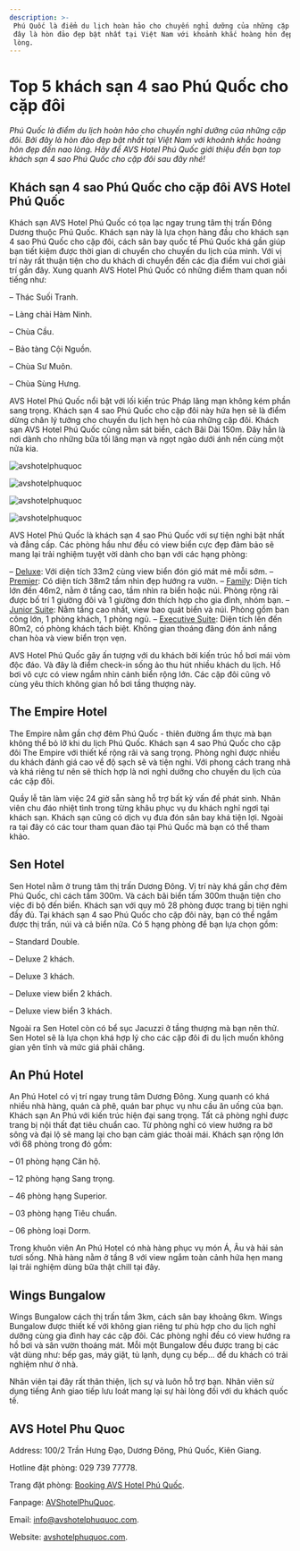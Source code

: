 ```yaml
---
description: >-
 Phú Quốc là điểm du lịch hoàn hảo cho chuyến nghỉ dưỡng của những cặp đôi. Bởi
 đây là hòn đảo đẹp bật nhất tại Việt Nam với khoảnh khắc hoàng hôn đẹp đến nao
 lòng.
---
```


# Top 5 khách sạn 4 sao Phú Quốc cho cặp đôi

_Phú Quốc là điểm du lịch hoàn hảo cho chuyến nghỉ dưỡng của những cặp đôi. Bởi đây là hòn đảo đẹp bật nhất tại Việt Nam với khoảnh khắc hoàng hôn đẹp đến nao lòng. Hãy để AVS Hotel Phú Quốc giới thiệu đến bạn top khách sạn 4 sao Phú Quốc cho cặp đôi sau đây nhé!_

## Khách sạn 4 sao Phú Quốc cho cặp đôi AVS Hotel Phú Quốc

Khách sạn AVS Hotel Phú Quốc có tọa lạc ngay trung tâm thị trấn Đông Dương thuộc Phú Quốc. Khách sạn này là lựa chọn hàng đầu cho khách sạn 4 sao Phú Quốc cho cặp đôi, cách sân bay quốc tế Phú Quốc khá gần giúp bạn tiết kiệm được thời gian di chuyển cho chuyến du lịch của mình. Với vị trí này rất thuận tiện cho du khách di chuyển đến các địa điểm vui chơi giải trí gần đây. Xung quanh AVS Hotel Phú Quốc có những điểm tham quan nổi tiếng như:

– Thác Suối Tranh.

– Làng chài Hàm Ninh.

– Chùa Cầu.

– Bảo tàng Cội Nguồn.

– Chùa Sư Muôn.

– Chùa Sùng Hưng.

AVS Hotel Phú Quốc nổi bật với lối kiến trúc Pháp lãng mạn không kém phần sang trọng. Khách sạn 4 sao Phú Quốc cho cặp đôi này hứa hẹn sẽ là điểm dừng chân lý tưởng cho chuyến du lịch hẹn hò của những cặp đôi. Khách sạn AVS Hotel Phú Quốc cũng nằm sát biển, cách Bãi Dài 150m. Đây hẳn là nơi dành cho những bữa tối lãng mạn và ngọt ngào dưới ánh nến cùng một nửa kia.

![avshotelphuquoc](https://lh4.googleusercontent.com/FyLgDxjQK44Qv81NM-HaHKX6h1UQBT7kKJAnNTq8ZHC84DOkFyrYxjFnR0ktDfIeqyhIob4Rb-\_1Z7wf9QyTTbc6d7hhXa32zfj9l0vxHoUhU-u20WZsjxdrphqn1cvQFpx3ZpqzF3I)

![avshotelphuquoc](https://lh5.googleusercontent.com/YQiLMfRXRkWrBWVGJfwGmHS-pJktApSjQNbTakikZyDThOVUPowmfpgKpQuJnhJ\_0Vxcrl8YN0k\_YdyrEbXDx2WGJmkQjjxZx\_SMAfGMpTrqB96idyMYVCbBuLAWlUCM4o0APvLpBtM)

![avshotelphuquoc](https://lh6.googleusercontent.com/G\_P8ym3QyTQPBR-NhDTTKG3Drlzxj0KYNCHApWYlzcHhcZhzraNXoFrOJRwNC5CUPCD1BP5wxhg7NdcV46ELLMvUnhGmzVY-nkpVpziLypidmTypcnCY51jY8uvftG3FjDhGJgKwmmY)

![avshotelphuquoc](https://lh6.googleusercontent.com/PIcfR5kqZNK3qP\_bpvCKnh8dflbcB74tSpJEKbax88qzNbZH9mhkZhe2fU32erEk-vJzzsDO396Gcfk7he2aFBxBmAcV6RUmkZrzIL4d6TXAtpc26YlweIsIucBdDLeeFu\_GDa6eVO4)

AVS Hotel Phú Quốc là khách sạn 4 sao Phú Quốc với sự tiện nghi bật nhất và đẳng cấp. Các phòng hầu như đều có view biển cực đẹp đảm bảo sẽ mang lại trải nghiệm tuyệt vời dành cho bạn với các hạng phòng:

– [Deluxe](http://www.avshotelphuquoc.com/room-detail/4862/phong-deluxe): Với diện tích 33m2 cùng view biển đón gió mát mẻ mỗi sớm.
– [Premier](http://www.avshotelphuquoc.com/room-detail/4861/phong-premier): Có diện tích 38m2 tầm nhìn đẹp hướng ra vườn.
– [Family](http://www.avshotelphuquoc.com/room-detail/4860/phong-cho-gia-dinh): Diện tích lớn đến 46m2, nằm ở tầng cao, tầm nhìn ra biển hoặc núi. Phòng rộng rãi được bố trí 1 giường đôi và 1 giường đơn thích hợp cho gia đình, nhóm bạn.
– [Junior Suite](http://www.avshotelphuquoc.com/room-detail/4859/phong-junior-suite): Nằm tầng cao nhất, view bao quát biển và núi. Phòng gồm ban công lớn, 1 phòng khách, 1 phòng ngủ.
– [Executive Suite](http://www.avshotelphuquoc.com/room-detail/4859/phong-junior-suite): Diện tích lên đến 80m2, có phòng khách tách biệt. Không gian thoáng đãng đón ánh nắng chan hòa và view biển trọn vẹn.

AVS Hotel Phú Quốc gây ấn tượng với du khách bởi kiến trúc hồ bơi mái vòm độc đáo. Và đây là điểm check-in sống ảo thu hút nhiều khách du lịch. Hồ bơi vô cực có view ngắm nhìn cảnh biển rộng lớn. Các cặp đôi cũng vô cùng yêu thích không gian hồ bơi tầng thượng này.

## The Empire Hotel

The Empire nằm gần chợ đêm Phú Quốc - thiên đường ẩm thực mà bạn không thể bỏ lỡ khi du lịch Phú Quốc. Khách sạn 4 sao Phú Quốc cho cặp đôi The Empire với thiết kế rộng rãi và sang trọng. Phòng nghỉ được nhiều du khách đánh giá cao về độ sạch sẽ và tiện nghi. Với phong cách trang nhã và khá riêng tư nên sẽ thích hợp là nơi nghỉ dưỡng cho chuyến du lịch của các cặp đôi.

Quầy lễ tân làm việc 24 giờ sẵn sàng hỗ trợ bất kỳ vấn đề phát sinh. Nhân viên chu đáo nhiệt tình trong từng khâu phục vụ du khách nghỉ ngơi tại khách sạn. Khách sạn cũng có dịch vụ đưa đón sân bay khá tiện lợi. Ngoài ra tại đây có các tour tham quan đảo tại Phú Quốc mà bạn có thể tham khảo.

## Sen Hotel

Sen Hotel nằm ở trung tâm thị trấn Dương Đông. Vị trí này khá gần chợ đêm Phú Quốc, chỉ cách tầm 300m. Và cách bãi biển tầm 300m thuận tiện cho việc đi bộ đến biển. Khách sạn với quy mô 28 phòng được trang bị tiện nghi đầy đủ. Tại khách sạn 4 sao Phú Quốc cho cặp đôi này, bạn có thể ngắm được thị trấn, núi và cả biển nữa. Có 5 hạng phòng để bạn lựa chọn gồm:

– Standard Double.

– Deluxe 2 khách.

– Deluxe 3 khách.

– Deluxe view biển 2 khách.

– Deluxe view biển 3 khách.

Ngoài ra Sen Hotel còn có bể sục Jacuzzi ở tầng thượng mà bạn nên thử. Sen Hotel sẽ là lựa chọn khá hợp lý cho các cặp đôi đi du lịch muốn không gian yên tĩnh và mức giá phải chăng.

## An Phú Hotel

An Phú Hotel có vị trí ngay trung tâm Dương Đông. Xung quanh có khá nhiều nhà hàng, quán cà phê, quán bar phục vụ nhu cầu ăn uống của bạn. Khách sạn An Phú với kiến trúc hiện đại sang trọng. Tất cả phòng nghỉ được trang bị nội thất đạt tiêu chuẩn cao. Từ phòng nghỉ có view hướng ra bờ sông và đại lộ sẽ mang lại cho bạn cảm giác thoải mái. Khách sạn rộng lớn với 68 phòng trong đó gồm:

– 01 phòng hạng Căn hộ.

– 12 phòng hạng Sang trọng.

– 46 phòng hạng Superior.

– 03 phòng hạng Tiêu chuẩn.

– 06 phòng loại Dorm.

Trong khuôn viên An Phú Hotel có nhà hàng phục vụ món Á, Âu và hải sản tươi sống. Nhà hàng nằm ở tầng 8 với view ngắm toàn cảnh hứa hẹn mang lại trải nghiệm dùng bữa thật chill tại đây.

## Wings Bungalow

Wings Bungalow cách thị trấn tầm 3km, cách sân bay khoảng 6km. Wings Bungalow được thiết kế với không gian riêng tư phù hợp cho du lịch nghỉ dưỡng cùng gia đình hay các cặp đôi. Các phòng nghỉ đều có view hướng ra hồ bơi và sân vườn thoáng mát. Mỗi một Bungalow đều được trang bị các vật dùng như: bếp gas, máy giặt, tủ lạnh, dụng cụ bếp… để du khách có trải nghiệm như ở nhà.

Nhân viên tại đây rất thân thiện, lịch sự và luôn hỗ trợ bạn. Nhân viên sử dụng tiếng Anh giao tiếp lưu loát mang lại sự hài lòng đối với du khách quốc tế.

## AVS Hotel Phu Quoc

Address: 100/2 Trần Hưng Đạo, Dương Đông, Phú Quốc, Kiên Giang.

Hotline đặt phòng: 029 739 77778.

Trang đặt phòng: [Booking AVS Hotel Phú Quốc](https://booking.avshotelphuquoc.com/?ht=5397).

Fanpage: [AVShotelPhuQuoc](https://www.facebook.com/AVShotelPhuQuoc).

Email: info@avshotelphuquoc.com.

Website: [avshotelphuquoc.com](https://www.avshotelphuquoc.com/news-detail/2031/avshotelphuquoc.com).
